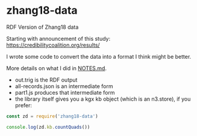 # zhang18-data

RDF Version of Zhang18 data

Starting with announcement of this study: <https://credibilitycoalition.org/results/>

I wrote some code to convert the data into a format I think might be better.

More details on what I did in [NOTES.md]().

* out.trig is the RDF output
* all-records.json is an intermediate form
* part1.js produces that intermediate form
* the library itself gives you a kgx kb object (which is an n3.store),
  if you prefer:

```js
const zd = require('zhang18-data')

console.log(zd.kb.countQuads())
```

